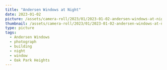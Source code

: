 ```yaml
---
title: "Andersen Windows at Night"
date: 2023-01-02
picture: /assets/camera-roll/2023/01/2023-01-02-andersen-windows-at-night/20230102_041422888_iOS.jpg
thumbnail: /assets/camera-roll/2023/01/2023-01-02-andersen-windows-at-night/20230102_041422888_iOS-thumbnail.jpg
type: picture
tags:
  - Andersen Windows
  - photograph
  - building
  - night
  - window
  - Oak Park Heights
---
```

